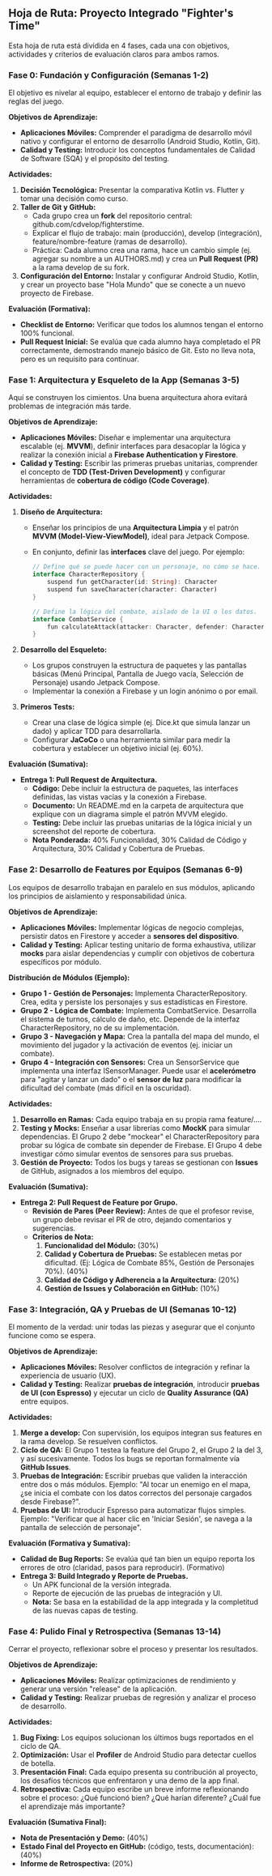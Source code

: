 ## **Hoja de Ruta: Proyecto Integrado "Fighter's Time"**

Esta hoja de ruta está dividida en 4 fases, cada una con objetivos, actividades y criterios de evaluación claros para ambos ramos.

### **Fase 0: Fundación y Configuración (Semanas 1-2)**

El objetivo es nivelar al equipo, establecer el entorno de trabajo y definir las reglas del juego.

**Objetivos de Aprendizaje:**

* **Aplicaciones Móviles:** Comprender el paradigma de desarrollo móvil nativo y configurar el entorno de desarrollo (Android Studio, Kotlin, Git).  
* **Calidad y Testing:** Introducir los conceptos fundamentales de Calidad de Software (SQA) y el propósito del testing.

**Actividades:**

1. **Decisión Tecnológica:** Presentar la comparativa Kotlin vs. Flutter y tomar una decisión como curso.  
2. **Taller de Git y GitHub:**  
   * Cada grupo crea un **fork** del repositorio central: github.com/cdvelop/fighterstime.  
   * Explicar el flujo de trabajo: main (producción), develop (integración), feature/nombre-feature (ramas de desarrollo).  
   * Práctica: Cada alumno crea una rama, hace un cambio simple (ej. agregar su nombre a un AUTHORS.md) y crea un **Pull Request (PR)** a la rama develop de su fork.  
3. **Configuración del Entorno:** Instalar y configurar Android Studio, Kotlin, y crear un proyecto base "Hola Mundo" que se conecte a un nuevo proyecto de Firebase.

**Evaluación (Formativa):**

* **Checklist de Entorno:** Verificar que todos los alumnos tengan el entorno 100% funcional.  
* **Pull Request Inicial:** Se evalúa que cada alumno haya completado el PR correctamente, demostrando manejo básico de Git. Esto no lleva nota, pero es un requisito para continuar.



### **Fase 1: Arquitectura y Esqueleto de la App (Semanas 3-5)**

Aquí se construyen los cimientos. Una buena arquitectura ahora evitará problemas de integración más tarde.

**Objetivos de Aprendizaje:**

* **Aplicaciones Móviles:** Diseñar e implementar una arquitectura escalable (ej. **MVVM**), definir interfaces para desacoplar la lógica y realizar la conexión inicial a **Firebase Authentication y Firestore**.  
* **Calidad y Testing:** Escribir las primeras pruebas unitarias, comprender el concepto de **TDD (Test-Driven Development)** y configurar herramientas de **cobertura de código (Code Coverage)**.

**Actividades:**

1. **Diseño de Arquitectura:**  
   * Enseñar los principios de una **Arquitectura Limpia** y el patrón **MVVM (Model-View-ViewModel)**, ideal para Jetpack Compose.  
   * En conjunto, definir las **interfaces** clave del juego. Por ejemplo:  
     
     ```dart
     // Define qué se puede hacer con un personaje, no cómo se hace.  
     interface CharacterRepository {  
         suspend fun getCharacter(id: String): Character  
         suspend fun saveCharacter(character: Character)  
     }

     // Define la lógica del combate, aislado de la UI o los datos.  
     interface CombatService {  
         fun calculateAttack(attacker: Character, defender: Character): CombatResult  
     }
     ```

2. **Desarrollo del Esqueleto:**  
   * Los grupos construyen la estructura de paquetes y las pantallas básicas (Menú Principal, Pantalla de Juego vacía, Selección de Personaje) usando Jetpack Compose.  
   * Implementar la conexión a Firebase y un login anónimo o por email.  
3. **Primeros Tests:**  
   * Crear una clase de lógica simple (ej. Dice.kt que simula lanzar un dado) y aplicar TDD para desarrollarla.  
   * Configurar **JaCoCo** o una herramienta similar para medir la cobertura y establecer un objetivo inicial (ej. 60%).

**Evaluación (Sumativa):**

* **Entrega 1: Pull Request de Arquitectura.**  
  * **Código:** Debe incluir la estructura de paquetes, las interfaces definidas, las vistas vacías y la conexión a Firebase.  
  * **Documento:** Un README.md en la carpeta de arquitectura que explique con un diagrama simple el patrón MVVM elegido.  
  * **Testing:** Debe incluir las pruebas unitarias de la lógica inicial y un screenshot del reporte de cobertura.  
  * **Nota Ponderada:** 40% Funcionalidad, 30% Calidad de Código y Arquitectura, 30% Calidad y Cobertura de Pruebas.

### **Fase 2: Desarrollo de Features por Equipos (Semanas 6-9)**

Los equipos de desarrollo trabajan en paralelo en sus módulos, aplicando los principios de aislamiento y responsabilidad única.

**Objetivos de Aprendizaje:**

* **Aplicaciones Móviles:** Implementar lógicas de negocio complejas, persistir datos en Firestore y acceder a **sensores del dispositivo**.  
* **Calidad y Testing:** Aplicar testing unitario de forma exhaustiva, utilizar **mocks** para aislar dependencias y cumplir con objetivos de cobertura específicos por módulo.

**Distribución de Módulos (Ejemplo):**

* **Grupo 1 \- Gestión de Personajes:** Implementa CharacterRepository. Crea, edita y persiste los personajes y sus estadísticas en Firestore.  
* **Grupo 2 \- Lógica de Combate:** Implementa CombatService. Desarrolla el sistema de turnos, cálculo de daño, etc. Depende de la interfaz CharacterRepository, no de su implementación.  
* **Grupo 3 \- Navegación y Mapa:** Crea la pantalla del mapa del mundo, el movimiento del jugador y la activación de eventos (ej. iniciar un combate).  
* **Grupo 4 \- Integración con Sensores:** Crea un SensorService que implementa una interfaz ISensorManager. Puede usar el **acelerómetro** para "agitar y lanzar un dado" o el **sensor de luz** para modificar la dificultad del combate (más difícil en la oscuridad).

**Actividades:**

1. **Desarrollo en Ramas:** Cada equipo trabaja en su propia rama feature/....  
2. **Testing y Mocks:** Enseñar a usar librerías como **MockK** para simular dependencias. El Grupo 2 debe "mockear" el CharacterRepository para probar su lógica de combate sin depender de Firebase. El Grupo 4 debe investigar cómo simular eventos de sensores para sus pruebas.  
3. **Gestión de Proyecto:** Todos los bugs y tareas se gestionan con **Issues** de GitHub, asignados a los miembros del equipo.

**Evaluación (Sumativa):**

* **Entrega 2: Pull Request de Feature por Grupo.**  
  * **Revisión de Pares (Peer Review):** Antes de que el profesor revise, un grupo debe revisar el PR de otro, dejando comentarios y sugerencias.  
  * **Criterios de Nota:**  
    1. **Funcionalidad del Módulo:** (30%)  
    2. **Calidad y Cobertura de Pruebas:** Se establecen metas por dificultad. (Ej: Lógica de Combate 85%, Gestión de Personajes 70%). (40%)  
    3. **Calidad de Código y Adherencia a la Arquitectura:** (20%)  
    4. **Gestión de Issues y Colaboración en GitHub:** (10%)

### **Fase 3: Integración, QA y Pruebas de UI (Semanas 10-12)**

El momento de la verdad: unir todas las piezas y asegurar que el conjunto funcione como se espera.

**Objetivos de Aprendizaje:**

* **Aplicaciones Móviles:** Resolver conflictos de integración y refinar la experiencia de usuario (UX).  
* **Calidad y Testing:** Realizar **pruebas de integración**, introducir **pruebas de UI (con Espresso)** y ejecutar un ciclo de **Quality Assurance (QA)** entre equipos.

**Actividades:**

1. **Merge a develop:** Con supervisión, los equipos integran sus features en la rama develop. Se resuelven conflictos.  
2. **Ciclo de QA:** El Grupo 1 testea la feature del Grupo 2, el Grupo 2 la del 3, y así sucesivamente. Todos los bugs se reportan formalmente vía **GitHub Issues**.  
3. **Pruebas de Integración:** Escribir pruebas que validen la interacción entre dos o más módulos. Ejemplo: "Al tocar un enemigo en el mapa, ¿se inicia el combate con los datos correctos del personaje cargados desde Firebase?".  
4. **Pruebas de UI:** Introducir Espresso para automatizar flujos simples. Ejemplo: "Verificar que al hacer clic en 'Iniciar Sesión', se navega a la pantalla de selección de personaje".

**Evaluación (Formativa y Sumativa):**

* **Calidad de Bug Reports:** Se evalúa qué tan bien un equipo reporta los errores de otro (claridad, pasos para reproducir). (Formativo)  
* **Entrega 3: Build Integrado y Reporte de Pruebas.**  
  * Un APK funcional de la versión integrada.  
  * Reporte de ejecución de las pruebas de integración y UI.  
  * **Nota:** Se basa en la estabilidad de la app integrada y la completitud de las nuevas capas de testing.

### **Fase 4: Pulido Final y Retrospectiva (Semanas 13-14)**

Cerrar el proyecto, reflexionar sobre el proceso y presentar los resultados.

**Objetivos de Aprendizaje:**

* **Aplicaciones Móviles:** Realizar optimizaciones de rendimiento y generar una versión "release" de la aplicación.  
* **Calidad y Testing:** Realizar pruebas de regresión y analizar el proceso de desarrollo.

**Actividades:**

1. **Bug Fixing:** Los equipos solucionan los últimos bugs reportados en el ciclo de QA.  
2. **Optimización:** Usar el **Profiler** de Android Studio para detectar cuellos de botella.  
3. **Presentación Final:** Cada equipo presenta su contribución al proyecto, los desafíos técnicos que enfrentaron y una demo de la app final.  
4. **Retrospectiva:** Cada equipo escribe un breve informe reflexionando sobre el proceso: ¿Qué funcionó bien? ¿Qué harían diferente? ¿Cuál fue el aprendizaje más importante?

**Evaluación (Sumativa Final):**

* **Nota de Presentación y Demo:** (40%)  
* **Estado Final del Proyecto en GitHub:** (código, tests, documentación): (40%)  
* **Informe de Retrospectiva:** (20%)
